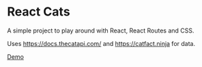 # React Cats

A simple project to play around with React, React Routes and CSS.

Uses https://docs.thecatapi.com/ and https://catfact.ninja for data.


[Demo](https://teebu.github.io/react-cats)